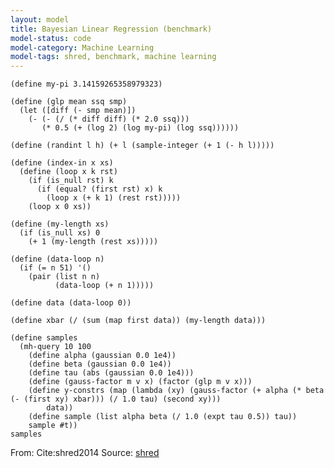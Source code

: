 ```yaml
---
layout: model
title: Bayesian Linear Regression (benchmark)
model-status: code
model-category: Machine Learning
model-tags: shred, benchmark, machine learning
---
```


    (define my-pi 3.14159265358979323)
    
    (define (glp mean ssq smp)
      (let ([diff (- smp mean)])
        (- (- (/ (* diff diff) (* 2.0 ssq)))
           (* 0.5 (+ (log 2) (log my-pi) (log ssq))))))
    
    (define (randint l h) (+ l (sample-integer (+ 1 (- h l)))))
    
    (define (index-in x xs)
      (define (loop x k rst)
        (if (is_null rst) k
          (if (equal? (first rst) x) k
            (loop x (+ k 1) (rest rst)))))
        (loop x 0 xs))
    
    (define (my-length xs)
      (if (is_null xs) 0
        (+ 1 (my-length (rest xs)))))
    
    (define (data-loop n)
      (if (= n 51) '()
        (pair (list n n)
              (data-loop (+ n 1)))))
    
    (define data (data-loop 0))
    
    (define xbar (/ (sum (map first data)) (my-length data)))
    
    (define samples
      (mh-query 10 100
        (define alpha (gaussian 0.0 1e4))
        (define beta (gaussian 0.0 1e4))
        (define tau (abs (gaussian 0.0 1e4)))
        (define (gauss-factor m v x) (factor (glp m v x)))
        (define y-constrs (map (lambda (xy) (gauss-factor (+ alpha (* beta (- (first xy) xbar))) (/ 1.0 tau) (second xy)))
            data))
        (define sample (list alpha beta (/ 1.0 (expt tau 0.5)) tau))
        sample #t))
    samples

From: Cite:shred2014
Source: [shred](https://github.com/LFY/shred/blob/master/benchmarks/line.ss)
